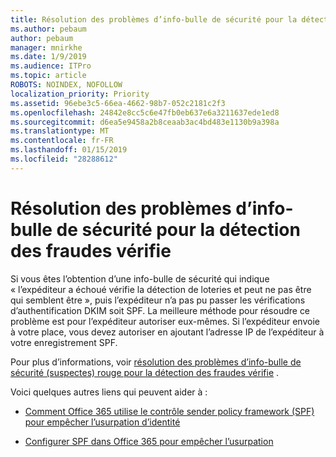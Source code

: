 ```yaml
---
title: Résolution des problèmes d’info-bulle de sécurité pour la détection des fraudes vérifie
ms.author: pebaum
author: pebaum
manager: mnirkhe
ms.date: 1/9/2019
ms.audience: ITPro
ms.topic: article
ROBOTS: NOINDEX, NOFOLLOW
localization_priority: Priority
ms.assetid: 96ebe3c5-66ea-4662-98b7-052c2181c2f3
ms.openlocfilehash: 24842e8cc5c6e47fb0eb637e6a3211637ede1ed8
ms.sourcegitcommit: d6ea5e9458a2b8ceaab3ac4bd483e1130b9a398a
ms.translationtype: MT
ms.contentlocale: fr-FR
ms.lasthandoff: 01/15/2019
ms.locfileid: "28288612"
---
```

# <a name="troubleshooting-the-safety-tip-for-fraud-detection-checks"></a>Résolution des problèmes d’info-bulle de sécurité pour la détection des fraudes vérifie

Si vous êtes l’obtention d’une info-bulle de sécurité qui indique « l’expéditeur a échoué vérifie la détection de loteries et peut ne pas être qui semblent être », puis l’expéditeur n’a pas pu passer les vérifications d’authentification DKIM soit SPF. La meilleure méthode pour résoudre ce problème est pour l’expéditeur autoriser eux-mêmes. Si l’expéditeur envoie à votre place, vous devez autoriser en ajoutant l’adresse IP de l’expéditeur à votre enregistrement SPF.
  
Pour plus d’informations, voir [résolution des problèmes d’info-bulle de sécurité (suspectes) rouge pour la détection des fraudes vérifie](https://blogs.msdn.microsoft.com/tzink/2016/11/02/troubleshooting-the-red-suspicious-safety-tip-for-fraud-detection-checks/) . 
  
Voici quelques autres liens qui peuvent aider à :
  
- [Comment Office 365 utilise le contrôle sender policy framework (SPF) pour empêcher l’usurpation d’identité](https://docs.microsoft.com/en-us/office365/SecurityCompliance/how-office-365-uses-spf-to-prevent-spoofing)
    
- [Configurer SPF dans Office 365 pour empêcher l’usurpation](https://docs.microsoft.com/en-us/office365/SecurityCompliance/set-up-spf-in-office-365-to-help-prevent-spoofing)
    

